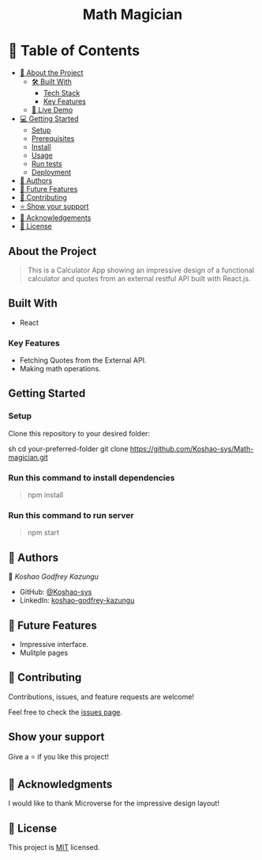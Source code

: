 <div align="center">

  <!--<img src="./src/images/logo3.png" alt="logo" width="auto"  height="auto" />
  <br/>-->

  <h1><b>Math Magician</b></h1>

</div>

# 📗 Table of Contents

- [📖 About the Project](#about-project)
  - [🛠 Built With](#built-with)
    - [Tech Stack](#tech-stack)
    - [Key Features](#key-features)
  - [🚀 Live Demo](#live-demo)
- [💻 Getting Started](#getting-started)
  - [Setup](#setup)
  - [Prerequisites](#prerequisites)
  - [Install](#install)
  - [Usage](#usage)
  - [Run tests](#run-tests)
  - [Deployment](#triangular_flag_on_post-deployment)
- [👥 Authors](#authors)
- [🔭 Future Features](#future-features)
- [🤝 Contributing](#contributing)
- [⭐️ Show your support](#support)
- [🙏 Acknowledgements](#acknowledgements)
- [📝 License](#license)

## About the Project

> This is a Calculator App showing an impressive design of a functional calculator and quotes from an external restful API built with React.js. 

## Built With

- React

### Key Features

- Fetching Quotes from the External API.
- Making math operations.

<!--## Live Demo

[Live Demo](https://koshao-sys.github.io/TV-Series/dist/)-->

## Getting Started

### Setup

Clone this repository to your desired folder:

sh
  cd your-preferred-folder
  git clone https://github.com/Koshao-sys/Math-magician.git


### Run this command to install dependencies

> npm install

<!--### Run this command to build your webpack

> npm run build-->

### Run this command to run server

> npm start

<!--### Run this command to run test

> npm test-->

## 👥 Authors <a name="authors"></a>

👤 *Koshao Godfrey Kazungu*

- GitHub: [@Koshao-sys](https://github.com/Koshao-sys)
- LinkedIn: [koshao-godfrey-kazungu](https://www.linkedin.com/in/koshao-godfrey-kazungu-b8b81b245/)


## 🔭 Future Features

- Impressive interface.
- Mulitple pages

## 🤝 Contributing <a name="contributing"></a>

Contributions, issues, and feature requests are welcome!

Feel free to check the [issues page](https://github.com/Koshao-sys/Math-magician/issues).

## Show your support

Give a ⭐️ if you like this project!

## 🙏 Acknowledgments

I would like to thank Microverse for the impressive design layout!

## 📝 License

This project is [MIT](./MIT.md) licensed.
